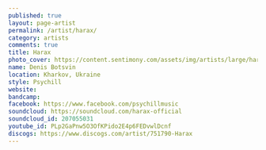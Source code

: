 ```yaml
---
published: true
layout: page-artist
permalink: /artist/harax/
category: artists
comments: true
title: Harax
photo_cover: https://content.sentimony.com/assets/img/artists/large/harax.jpg
name: Denis Botsvin
location: Kharkov, Ukraine
style: Psychill
website: 
bandcamp: 
facebook: https://www.facebook.com/psychillmusic
soundcloud: https://soundcloud.com/harax-official
soundcloud_id: 207055031
youtube_id: PLp2GaPnw5O3OfKPido2E4p6FEDvwlDcnf
discogs: https://www.discogs.com/artist/751790-Harax
---
```


